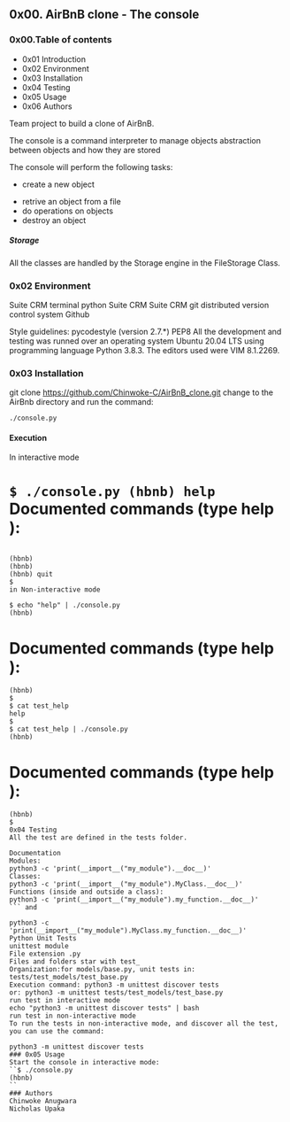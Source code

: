 ## 0x00. AirBnB clone - The console
### 0x00.Table of contents
* 0x01 Introduction
* 0x02 Environment
* 0x03 Installation
* 0x04 Testing
* 0x05 Usage
* 0x06 Authors

Team project to build a clone of AirBnB.

The console is a command interpreter to manage objects abstraction between objects and how they are stored

The console will perform the following tasks:

* create a new object
 + retrive an object from a file
 + do operations on objects
 + destroy an object

##### Storage
All the classes are handled by the Storage engine in the FileStorage Class.

### 0x02 Environment
Suite CRM terminal python Suite CRM Suite CRM git distributed version control system Github

Style guidelines:
pycodestyle (version 2.7.*)
PEP8
All the development and testing was runned over an operating system Ubuntu 20.04 LTS using programming language Python 3.8.3. The editors used were VIM 8.1.2269.

### 0x03 Installation
git clone https://github.com/Chinwoke-C/AirBnB_clone.git
change to the AirBnb directory and run the command:

 `./console.py`

#### Execution
In interactive mode

`` $ ./console.py
(hbnb) help
 ``
Documented commands (type help <topic>):
========================================
``` EOF  help  quit

(hbnb)
(hbnb)
(hbnb) quit
$
in Non-interactive mode

$ echo "help" | ./console.py
(hbnb)
 ```

Documented commands (type help <topic>):
========================================
``` EOF  help  quit
(hbnb)
$
$ cat test_help
help
$
$ cat test_help | ./console.py
(hbnb)
 ``` 
Documented commands (type help <topic>):
========================================
``` EOF  help  quit
(hbnb)
$
0x04 Testing
All the test are defined in the tests folder.

Documentation
Modules:
python3 -c 'print(__import__("my_module").__doc__)'
Classes:
python3 -c 'print(__import__("my_module").MyClass.__doc__)'
Functions (inside and outside a class):
python3 -c 'print(__import__("my_module").my_function.__doc__)'
``` and

python3 -c 'print(__import__("my_module").MyClass.my_function.__doc__)'
Python Unit Tests
unittest module
File extension .py
Files and folders star with test_
Organization:for models/base.py, unit tests in: tests/test_models/test_base.py
Execution command: python3 -m unittest discover tests
or: python3 -m unittest tests/test_models/test_base.py
run test in interactive mode
echo "python3 -m unittest discover tests" | bash
run test in non-interactive mode
To run the tests in non-interactive mode, and discover all the test, you can use the command:

python3 -m unittest discover tests
### 0x05 Usage
Start the console in interactive mode:
``$ ./console.py
(hbnb)
``
### Authors
Chinwoke Anugwara
Nicholas Upaka
